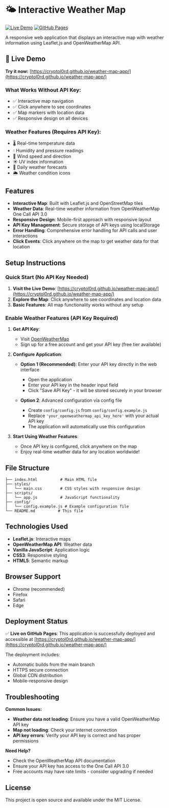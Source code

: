 # 🌤️ Interactive Weather Map

[![Live Demo](https://img.shields.io/badge/Live-Demo-brightgreen)](https://cryptol0rd.github.io/weather-map-app/)
[![GitHub Pages](https://img.shields.io/badge/GitHub-Pages-blue)](https://cryptol0rd.github.io/weather-map-app/)

A responsive web application that displays an interactive map with weather information using Leaflet.js and OpenWeatherMap API.

## 🚀 Live Demo

**Try it now:** [https://cryptol0rd.github.io/weather-map-app/](https://cryptol0rd.github.io/weather-map-app/)

### What Works Without API Key:
- ✅ Interactive map navigation
- ✅ Click anywhere to see coordinates
- ✅ Map markers with location data
- ✅ Responsive design on all devices

### Weather Features (Requires API Key):
- 🌡️ Real-time temperature data
- 💧 Humidity and pressure readings
- 💨 Wind speed and direction
- ☀️ UV index information
- 📅 Daily weather forecasts
- 🌦️ Weather condition icons

## Features

- **Interactive Map**: Built with Leaflet.js and OpenStreetMap tiles
- **Weather Data**: Real-time weather information from OpenWeatherMap One Call API 3.0
- **Responsive Design**: Mobile-first approach with responsive layout
- **API Key Management**: Secure storage of API keys using localStorage
- **Error Handling**: Comprehensive error handling for API calls and user interactions
- **Click Events**: Click anywhere on the map to get weather data for that location

## Setup Instructions

### Quick Start (No API Key Needed)
1. **Visit the Live Demo**: [https://cryptol0rd.github.io/weather-map-app/](https://cryptol0rd.github.io/weather-map-app/)
2. **Explore the Map**: Click anywhere to see coordinates and location data
3. **Basic Features**: All map functionality works without any setup

### Enable Weather Features (API Key Required)
1. **Get API Key**: 
   - Visit [OpenWeatherMap](https://openweathermap.org/api)
   - Sign up for a free account and get your API key (free tier available)

2. **Configure Application**:
   - **Option 1 (Recommended)**: Enter your API key directly in the web interface
     - Open the application
     - Enter your API key in the header input field
     - Click "Save API Key" - it will be stored securely in your browser
   
   - **Option 2**: Advanced configuration via config file
     - Create `config/config.js` from `config/config.example.js`
     - Replace `'your_openweathermap_api_key_here'` with your actual API key
     - The application will automatically use this configuration

3. **Start Using Weather Features**:
   - Once API key is configured, click anywhere on the map
   - Enjoy real-time weather data for any location worldwide!

## File Structure

```
├── index.html          # Main HTML file
├── styles/
│   └── main.css        # CSS styles with responsive design
├── scripts/
│   └── app.js          # JavaScript functionality
├── config/
│   └── config.example.js # Example configuration file
└── README.md          # This file
```

## Technologies Used

- **Leaflet.js**: Interactive maps
- **OpenWeatherMap API**: Weather data
- **Vanilla JavaScript**: Application logic
- **CSS3**: Responsive styling
- **HTML5**: Semantic markup

## Browser Support

- Chrome (recommended)
- Firefox
- Safari
- Edge

## Deployment Status

✅ **Live on GitHub Pages**: This application is successfully deployed and accessible at [https://cryptol0rd.github.io/weather-map-app/](https://cryptol0rd.github.io/weather-map-app/)

The deployment includes:
- Automatic builds from the main branch
- HTTPS secure connection
- Global CDN distribution
- Mobile-responsive design

## Troubleshooting

**Common Issues:**
- **Weather data not loading**: Ensure you have a valid OpenWeatherMap API key
- **Map not loading**: Check your internet connection
- **API key errors**: Verify your API key is correct and has proper permissions

**Need Help?**
- Check the OpenWeatherMap API documentation
- Ensure your API key has access to the One Call API 3.0
- Free accounts may have rate limits - consider upgrading if needed

## License

This project is open source and available under the MIT License.